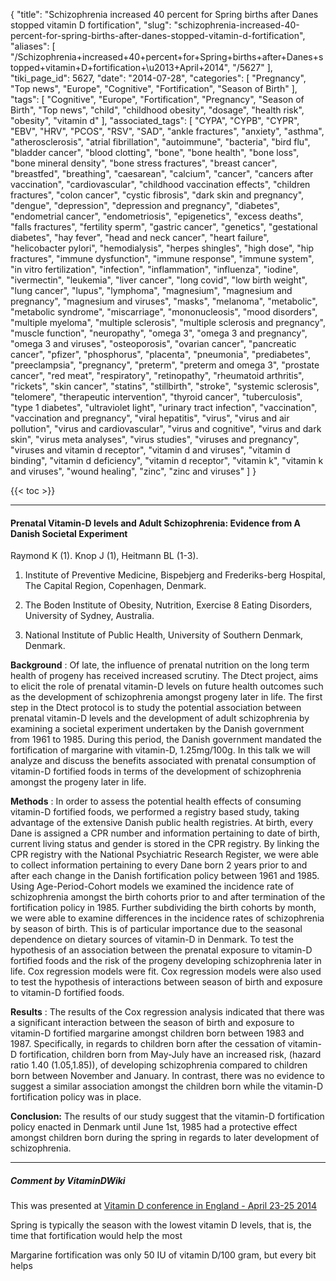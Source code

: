 {
    "title": "Schizophrenia increased 40 percent for Spring births after Danes stopped vitamin D fortification",
    "slug": "schizophrenia-increased-40-percent-for-spring-births-after-danes-stopped-vitamin-d-fortification",
    "aliases": [
        "/Schizophrenia+increased+40+percent+for+Spring+births+after+Danes+stopped+vitamin+D+fortification+\u2013+April+2014",
        "/5627"
    ],
    "tiki_page_id": 5627,
    "date": "2014-07-28",
    "categories": [
        "Pregnancy",
        "Top news",
        "Europe",
        "Cognitive",
        "Fortification",
        "Season of Birth"
    ],
    "tags": [
        "Cognitive",
        "Europe",
        "Fortification",
        "Pregnancy",
        "Season of Birth",
        "Top news",
        "child",
        "childhood obesity",
        "dosage",
        "health risk",
        "obesity",
        "vitamin d"
    ],
    "associated_tags": [
        "CYPA",
        "CYPB",
        "CYPR",
        "EBV",
        "HRV",
        "PCOS",
        "RSV",
        "SAD",
        "ankle fractures",
        "anxiety",
        "asthma",
        "atherosclerosis",
        "atrial fibrillation",
        "autoimmune",
        "bacteria",
        "bird flu",
        "bladder cancer",
        "blood clotting",
        "bone",
        "bone health",
        "bone loss",
        "bone mineral density",
        "bone stress fractures",
        "breast cancer",
        "breastfed",
        "breathing",
        "caesarean",
        "calcium",
        "cancer",
        "cancers after vaccination",
        "cardiovascular",
        "childhood vaccination effects",
        "children fractures",
        "colon cancer",
        "cystic fibrosis",
        "dark skin and pregnancy",
        "dengue",
        "depression",
        "depression and pregnancy",
        "diabetes",
        "endometrial cancer",
        "endometriosis",
        "epigenetics",
        "excess deaths",
        "falls fractures",
        "fertility sperm",
        "gastric cancer",
        "genetics",
        "gestational diabetes",
        "hay fever",
        "head and neck cancer",
        "heart failure",
        "helicobacter pylori",
        "hemodialysis",
        "herpes shingles",
        "high dose",
        "hip fractures",
        "immune dysfunction",
        "immune response",
        "immune system",
        "in vitro fertilization",
        "infection",
        "inflammation",
        "influenza",
        "iodine",
        "ivermectin",
        "leukemia",
        "liver cancer",
        "long covid",
        "low birth weight",
        "lung cancer",
        "lupus",
        "lymphoma",
        "magnesium",
        "magnesium and pregnancy",
        "magnesium and viruses",
        "masks",
        "melanoma",
        "metabolic",
        "metabolic syndrome",
        "miscarriage",
        "mononucleosis",
        "mood disorders",
        "multiple myeloma",
        "multiple sclerosis",
        "multiple sclerosis and pregnancy",
        "muscle function",
        "neuropathy",
        "omega 3",
        "omega 3 and pregnancy",
        "omega 3 and viruses",
        "osteoporosis",
        "ovarian cancer",
        "pancreatic cancer",
        "pfizer",
        "phosphorus",
        "placenta",
        "pneumonia",
        "prediabetes",
        "preeclampsia",
        "pregnancy",
        "preterm",
        "preterm and omega 3",
        "prostate cancer",
        "red meat",
        "respiratory",
        "retinopathy",
        "rheumatoid arthritis",
        "rickets",
        "skin cancer",
        "statins",
        "stillbirth",
        "stroke",
        "systemic sclerosis",
        "telomere",
        "therapeutic intervention",
        "thyroid cancer",
        "tuberculosis",
        "type 1 diabetes",
        "ultraviolet light",
        "urinary tract infection",
        "vaccination",
        "vaccination and pregnancy",
        "viral hepatitis",
        "virus",
        "virus and air pollution",
        "virus and cardiovascular",
        "virus and cognitive",
        "virus and dark skin",
        "virus meta analyses",
        "virus studies",
        "viruses and pregnancy",
        "viruses and vitamin d receptor",
        "vitamin d and viruses",
        "vitamin d binding",
        "vitamin d deficiency",
        "vitamin d receptor",
        "vitamin k",
        "vitamin k and viruses",
        "wound healing",
        "zinc",
        "zinc and viruses"
    ]
}


{{< toc >}}

---

#### Prenatal Vitamin-D levels and Adult Schizophrenia: Evidence from A Danish Societal Experiment

Raymond K (1). Knop J (1), Heitmann BL (1-3).

1. Institute of Preventive Medicine, Bispebjerg and Frederiks-berg Hospital, The Capital Region, Copenhagen, Denmark.

2. The Boden Institute of Obesity, Nutrition, Exercise 8 Eating Disorders, University of Sydney, Australia.

3. National Institute of Public Health, University of Southern Denmark, Denmark.

 **Background** : Of late, the influence of prenatal nutrition on the long term health of progeny has received increased scrutiny. The Dtect project, aims to elicit the role of prenatal vitamin-D levels on future health outcomes such as the development of schizophrenia amongst progeny later in life. The first step in the Dtect protocol is to study the potential association between prenatal vitamin-D levels and the development of adult schizophrenia by examining a societal experiment undertaken by the Danish government from 1961 to 1985. During this period, the Danish government mandated the fortification of margarine with vitamin-D, 1.25mg/100g. In this talk we will analyze and discuss the benefits associated with prenatal consumption of vitamin-D fortified foods in terms of the development of schizophrenia amongst the progeny later in life. 

 **Methods** : In order to assess the potential health effects of consuming vitamin-D fortified foods, we performed a registry based study, taking advantage of the extensive Danish public health registries. At birth, every Dane is assigned a CPR number and information pertaining to date of birth, current living status and gender is stored in the CPR registry. By linking the CPR registry with the National Psychiatric Research Register, we were able to collect information pertaining to every Dane born 2 years prior to and after each change in the Danish fortification policy between 1961 and 1985. Using Age-Period-Cohort models we examined the incidence rate of schizophrenia amongst the birth cohorts prior to and after termination of the fortification policy in 1985. Further subdividing the birth cohorts by month, we were able to examine differences in the incidence rates of schizophrenia by season of birth. This is of particular importance due to the seasonal dependence on dietary sources of vitamin-D in Denmark. To test the hypothesis of an association between the prenatal exposure to vitamin-D fortified foods and the risk of the progeny developing schizophrenia later in life. Cox regression models were fit. Cox regression models were also used to test the hypothesis of interactions between season of birth and exposure to vitamin-D fortified foods.

 **Results** : The results of the Cox regression analysis indicated that there was a significant interaction between the season of birth and exposure to vitamin-D fortified margarine amongst children born between 1983 and 1987. Specifically, in regards to children born after the cessation of vitamin-D fortification, children born from May-July have an increased risk, (hazard ratio 1.40 (1.05,1.85)), of developing schizophrenia compared to children born between November and January. In contrast, there was no evidence to suggest a similar association amongst the children born while the vitamin-D fortification policy was in place.

 **Conclusion:**  The results of our study suggest that the vitamin-D fortification policy enacted in Denmark until June 1st, 1985 had a protective effect amongst children born during the spring in regards to later development of schizophrenia.

---

##### Comment by VitaminDWiki

This was presented at [Vitamin D conference in England - April 23-25 2014](/posts/vitamin-d-conference-in-england-april-23-25-2014)

Spring is typically the season with the lowest vitamin D levels, that is, the time that fortification would help the most

Margarine fortification was only 50 IU of vitamin D/100 gram, but every bit helps